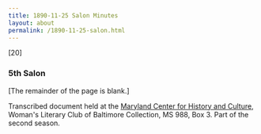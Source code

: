 ```yaml
---
title: 1890-11-25 Salon Minutes
layout: about
permalink: /1890-11-25-salon.html
---
```

[20]

### 5th Salon

[The remainder of the page is blank.]

Transcribed document held at the [Maryland Center for History and Culture](http://mdhs.org/), Woman's Literary Club of Baltimore Collection, MS 988, Box 3. Part of the second season.